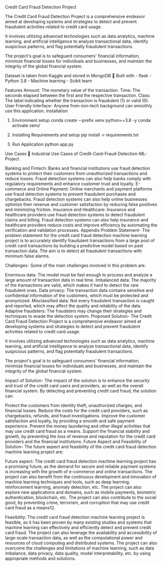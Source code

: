 Credit Card Fraud Detection Project

The Credit Card Fraud Detection Project is a comprehensive endeavor aimed at developing systems and strategies to detect and prevent fraudulent activities related to credit card usage.

It involves utilizing advanced technologies such as data analytics, machine learning, and artificial intelligence to analyze transactional data, identify suspicious patterns, and flag potentially fraudulent transactions.

The project's goal is to safeguard consumers' financial information, minimize financial losses for individuals and businesses, and maintain the integrity of the global financial system.

Dataset is taken from Kaggle and stored in MongoDB
🔧 Built with - flask - Python 3.8 - Machine learning - Scikit learn

Features
Amount: The monetary value of the transaction.
Time: The seconds elapsed between the first and the respective transaction.
Class: The label indicating whether the transaction is fraudulent (1) or valid (0).
User Friendly Interface- Anyone from non-tech background can smoothly use this application.
Installation
1. Environment setup conda create --prefix venv python==3.8 -y conda activate venv/

2. Installing Requirements and setup pip install -r requirements.txt

3. Run Application python app.py

Use Cases
🏦 Industrial Use Cases of Credit-Card-Fraud-Detection-ML-Project

Banking and Fintech: Banks and financial institutions use fraud detection systems to protect their customers from unauthorized transactions and reduce losses. Fraud detection systems can also help banks comply with regulatory requirements and enhance customer trust and loyalty.
E-commerce and Online Payment: Online merchants and payment platforms use fraud detection systems to prevent fraudulent purchases and chargebacks. Fraud detection systems can also help online businesses optimize their revenue and customer satisfaction by reducing false positives and minimizing friction.
Insurance and Healthcare: Insurance and healthcare providers use fraud detection systems to detect fraudulent claims and billing. Fraud detection systems can also help insurance and healthcare providers reduce costs and improve efficiency by automating the verification and validation processes.
Appendix
Problem Statement- The problem statement for the credit card fraud detection machine learning project is to accurately identify fraudulent transactions from a large pool of credit card transactions by building a predictive model based on past transaction data. The aim is to detect all fraudulent transactions with minimum false alarms.

Challenges- Some of the main challenges involved in this problem are:

Enormous data: The model must be fast enough to process and analyze a large amount of transaction data in real time.
Imbalanced data: The majority of the transactions are valid, which makes it hard to detect the rare fraudulent ones.
Data privacy: The transaction data contains sensitive and confidential information of the customers, which must be protected and anonymized.
Misclassified data: Not every fraudulent transaction is caught and reported, which may affect the quality and reliability of the data.
Adaptive fraudsters: The fraudsters may change their strategies and techniques to evade the detection system.
Proposed Solution- The Credit Card Fraud Detection Project is a comprehensive endeavor aimed at developing systems and strategies to detect and prevent fraudulent activities related to credit card usage.

It involves utilizing advanced technologies such as data analytics, machine learning, and artificial intelligence to analyze transactional data, identify suspicious patterns, and flag potentially fraudulent transactions.

The project's goal is to safeguard consumers' financial information, minimize financial losses for individuals and businesses, and maintain the integrity of the global financial system.

Impact of Solution- The impact of the solution is to enhance the security and trust of the credit card users and providers, as well as the overall financial system. By detecting and preventing credit card fraud, the solution can:

Protect the customers from identity theft, unauthorized charges, and financial losses.
Reduce the costs for the credit card providers, such as chargebacks, refunds, and fraud investigations.
Improve the customer satisfaction and loyalty, by providing a smooth and safe payment experience.
Prevent the money laundering and other illegal activities that may use credit card fraud as a means.
Support the financial stability and growth, by preventing the loss of revenue and reputation for the credit card providers and the financial institutions.
Future Aspect and Feasibility of Solution- The future aspect and feasibility of the credit card fraud detection machine learning project are:

Future aspect: The credit card fraud detection machine learning project has a promising future, as the demand for secure and reliable payment systems is increasing with the growth of e-commerce and online transactions. The project can also benefit from the continuous development and innovation of machine learning techniques and tools, such as deep learning, reinforcement learning, anomaly detection, etc. The project can also explore new applications and domains, such as mobile payments, biometric authentication, blockchain, etc. The project can also contribute to the social good, by preventing crime, terrorism, and corruption that may use credit card fraud as a means12.

Feasibility: The credit card fraud detection machine learning project is feasible, as it has been proven by many existing studies and systems that machine learning can effectively and efficiently detect and prevent credit card fraud. The project can also leverage the availability and accessibility of large-scale transaction data, as well as the computational power and resources of cloud computing and distributed systems. The project can also overcome the challenges and limitations of machine learning, such as data imbalance, data privacy, data quality, model interpretability, etc. by using appropriate methods and solutions.
